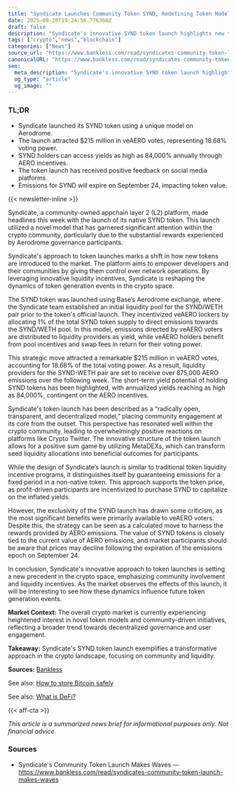 ```yaml
---
title: "Syndicate Launches Community Token SYND, Redefining Token Models"
date: 2025-09-20T19:24:56.776360Z
draft: false
description: "Syndicate's innovative SYND token launch highlights new trends in crypto liquidity and community engagement."
tags: ["crypto","news","blockchain"]
categories: ["News"]
source_url: "https://www.bankless.com/read/syndicates-community-token-launch-makes-waves"
canonicalURL: "https://www.bankless.com/read/syndicates-community-token-launch-makes-waves"
seo:
  meta_description: "Syndicate's innovative SYND token launch highlights new trends in crypto liquidity and community engagement."
  og_type: "article"
  og_image: ""
---
```


### TL;DR
- Syndicate launched its SYND token using a unique model on Aerodrome.
- The launch attracted $215 million in veAERO votes, representing 18.68% voting power.
- SYND holders can access yields as high as 84,000% annually through AERO incentives.
- The token launch has received positive feedback on social media platforms.
- Emissions for SYND will expire on September 24, impacting token value.

{{< newsletter-inline >}}

Syndicate, a community-owned appchain layer 2 (L2) platform, made headlines this week with the launch of its native SYND token. This launch utilized a novel model that has garnered significant attention within the crypto community, particularly due to the substantial rewards experienced by Aerodrome governance participants.

Syndicate's approach to token launches marks a shift in how new tokens are introduced to the market. The platform aims to empower developers and their communities by giving them control over network operations. By leveraging innovative liquidity incentives, Syndicate is reshaping the dynamics of token generation events in the crypto space.

The SYND token was launched using Base’s Aerodrome exchange, where the Syndicate team established an initial liquidity pool for the SYND/WETH pair prior to the token's official launch. They incentivized veAERO lockers by allocating 1% of the total SYND token supply to direct emissions towards the SYND/WETH pool. In this model, emissions directed by veAERO voters are distributed to liquidity providers as yield, while veAERO holders benefit from pool incentives and swap fees in return for their voting power.

This strategic move attracted a remarkable $215 million in veAERO votes, accounting for 18.68% of the total voting power. As a result, liquidity providers for the SYND-WETH pair are set to receive over 875,000 AERO emissions over the following week. The short-term yield potential of holding SYND tokens has been highlighted, with annualized yields reaching as high as 84,000%, contingent on the AERO incentives.

Syndicate's token launch has been described as a “radically open, transparent, and decentralized model,” placing community engagement at its core from the outset. This perspective has resonated well within the crypto community, leading to overwhelmingly positive reactions on platforms like Crypto Twitter. The innovative structure of the token launch allows for a positive sum game by utilizing MetaDEXs, which can transform seed liquidity allocations into beneficial outcomes for participants.

While the design of Syndicate’s launch is similar to traditional token liquidity incentive programs, it distinguishes itself by guaranteeing emissions for a fixed period in a non-native token. This approach supports the token price, as profit-driven participants are incentivized to purchase SYND to capitalize on the inflated yields.

However, the exclusivity of the SYND launch has drawn some criticism, as the most significant benefits were primarily available to veAERO voters. Despite this, the strategy can be seen as a calculated move to harness the rewards provided by AERO emissions. The value of SYND tokens is closely tied to the current value of AERO emissions, and market participants should be aware that prices may decline following the expiration of the emissions epoch on September 24.

In conclusion, Syndicate's innovative approach to token launches is setting a new precedent in the crypto space, emphasizing community involvement and liquidity incentives. As the market observes the effects of this launch, it will be interesting to see how these dynamics influence future token generation events.

**Market Context:** The overall crypto market is currently experiencing heightened interest in novel token models and community-driven initiatives, reflecting a broader trend towards decentralized governance and user engagement.

**Takeaway:** Syndicate's SYND token launch exemplifies a transformative approach in the crypto landscape, focusing on community and liquidity.

**Sources:** [Bankless](https://www.bankless.com/read/syndicates-community-token-launch-makes-waves)

See also: [How to store Bitcoin safely](/pages/how-to-store-bitcoin-safely/)

See also: [What is DeFi?](/pages/what-is-defi/)

{{< aff-cta >}}

_This article is a summarized news brief for informational purposes only. Not financial advice._

### Sources
- Syndicate's Community Token Launch Makes Waves — https://www.bankless.com/read/syndicates-community-token-launch-makes-waves

